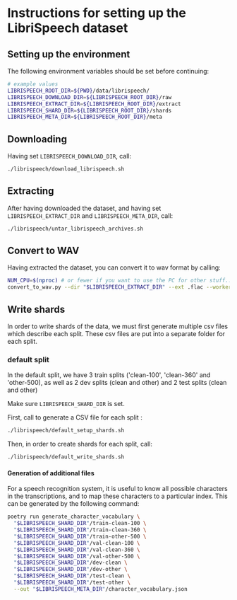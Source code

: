 # Instructions for setting up the LibriSpeech dataset

## Setting up the environment

The following environment variables should be set before continuing:

```bash
# example values
LIBRISPEECH_ROOT_DIR=${PWD}/data/librispeech/
LIBRISPEECH_DOWNLOAD_DIR=${LIBRISPEECH_ROOT_DIR}/raw
LIBRISPEECH_EXTRACT_DIR=${LIBRISPEECH_ROOT_DIR}/extract
LIBRISPEECH_SHARD_DIR=${LIBRISPEECH_ROOT_DIR}/shards
LIBRISPEECH_META_DIR=${LIBRISPEECH_ROOT_DIR}/meta
```

## Downloading

Having set `LIBRISPEECH_DOWNLOAD_DIR`, call:

```bash
./librispeech/download_librispeech.sh
```

## Extracting

After having downloaded the dataset, and having set `LIBRISPEECH_EXTRACT_DIR` and `LIBRISPEECH_META_DIR`, call:

```bash
./librispeech/untar_librispeech_archives.sh
```

## Convert to WAV

Having extracted the dataset, you can convert it to wav format by calling:

```bash
NUM_CPU=$(nproc) # or fewer if you want to use the PC for other stuff...
convert_to_wav.py --dir "$LIBRISPEECH_EXTRACT_DIR" --ext .flac --workers="$NUM_CPU"
```

## Write shards

In order to write shards of the data, we must first generate multiple csv files which
describe each split. These csv files are put into a separate folder for each split. 

### default split

In the default split, we have 3 train splits ('clean-100', 'clean-360' and 'other-500), 
as well as 2 dev splits (clean and other) and 2 test splits (clean and other)

Make sure `LIBRISPEECH_SHARD_DIR` is set.

First, call to generate a CSV file for each split :

```bash
./librispeech/default_setup_shards.sh
```

Then, in order to create shards for each split, call:

```bash
./librispeech/default_write_shards.sh
```

#### Generation of additional files

For a speech recognition system, it is useful to know all possible characters in the
transcriptions, and to map these characters to a particular index.
This can be generated by the following command:

```bash
poetry run generate_character_vocabulary \
  "$LIBRISPEECH_SHARD_DIR"/train-clean-100 \
  "$LIBRISPEECH_SHARD_DIR"/train-clean-360 \
  "$LIBRISPEECH_SHARD_DIR"/train-other-500 \
  "$LIBRISPEECH_SHARD_DIR"/val-clean-100 \
  "$LIBRISPEECH_SHARD_DIR"/val-clean-360 \
  "$LIBRISPEECH_SHARD_DIR"/val-other-500 \
  "$LIBRISPEECH_SHARD_DIR"/dev-clean \
  "$LIBRISPEECH_SHARD_DIR"/dev-other \
  "$LIBRISPEECH_SHARD_DIR"/test-clean \
  "$LIBRISPEECH_SHARD_DIR"/test-other \
  --out "$LIBRISPEECH_META_DIR"/character_vocabulary.json
```
